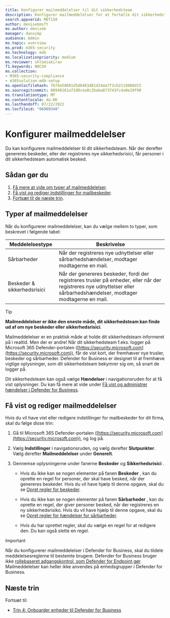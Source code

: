 ```yaml
---
title: Konfigurer mailmeddelelser til dit sikkerhedsteam
description: Konfigurer mailmeddelelser for at fortælle dit sikkerhedsteam om beskeder og sikkerhedsrisici i Defender for Business.
search.appverid: MET150
author: denisebmsft
ms.author: deniseb
manager: dansimp
audience: Admin
ms.topic: overview
ms.prod: m365-security
ms.technology: mdb
ms.localizationpriority: medium
ms.reviewer: shlomiakirav
f1.keywords: NOCSH
ms.collection:
- M365-security-compliance
- m365solution-mdb-setup
ms.openlocfilehash: 7b74a58601d5d6463d81d244a7f3cb2119486d15
ms.sourcegitcommit: 00948161a72d8cea8c2baba873743fc4a0e19f90
ms.translationtype: MT
ms.contentlocale: da-DK
ms.lasthandoff: 07/22/2022
ms.locfileid: "66969348"
---
```

# <a name="set-up-email-notifications"></a>Konfigurer mailmeddelelser

Du kan konfigurere mailmeddelelser til dit sikkerhedsteam. Når der derefter genereres beskeder, eller der registreres nye sikkerhedsrisici, får personer i dit sikkerhedsteam automatisk besked. 

## <a name="what-to-do"></a>Sådan gør du

1. [Få mere at vide om typer af mailmeddelelser](#types-of-email-notifications).
2. [Få vist og rediger indstillinger for mailbeskeder](#view-and-edit-email-notifications).
3. [Fortsæt til de næste trin](#next-steps).



## <a name="types-of-email-notifications"></a>Typer af mailmeddelelser

Når du konfigurerer mailmeddelelser, kan du vælge mellem to typer, som beskrevet i følgende tabel:

| Meddelelsestype  | Beskrivelse  |
|---------|---------|
| Sårbarheder  | Når der registreres nye udnyttelser eller sårbarhedshændelser, modtager modtagerne en mail. |
| Beskeder & sikkerhedsrisici  | Når der genereres beskeder, fordi der registreres trusler på enheder, eller når der registreres nye udnyttelser eller sårbarhedshændelser, modtager modtagerne en mail. |

> [!TIP]
> **Mailmeddelelser er ikke den eneste måde, dit sikkerhedsteam kan finde ud af om nye beskeder eller sikkerhedsrisici**.
> 
> Mailmeddelelser er en praktisk måde at holde dit sikkerhedsteam informeret på i realtid. Men der er andre! Når dit sikkerhedsteam f.eks. logger på Microsoft 365 Defender-portalen ([https://security.microsoft.com](https://security.microsoft.com)), får de vist kort, der fremhæver nye trusler, beskeder og sårbarheder. Defender for Business er designet til at fremhæve vigtige oplysninger, som dit sikkerhedsteam bekymrer sig om, så snart de logger på.
> 
> Dit sikkerhedsteam kan også vælge **Hændelser** i navigationsruden for at få vist oplysninger. Du kan få mere at vide under [Få vist og administrer hændelser i Defender for Business](mdb-view-manage-incidents.md).

## <a name="view-and-edit-email-notifications"></a>Få vist og rediger mailmeddelelser

Hvis du vil have vist eller redigere indstillinger for mailbeskeder for dit firma, skal du følge disse trin:

1. Gå til Microsoft 365 Defender-portalen ([https://security.microsoft.com](https://security.microsoft.com)), og log på.

2. Vælg **Indstillinger** i navigationsruden, og vælg derefter **Slutpunkter**. Vælg derefter **Mailmeddelelser** under **Generelt**. 

3. Gennemse oplysningerne under fanerne **Beskeder** og **Sikkerhedsrisici** .

   - Hvis du ikke kan se nogen elementer på fanen **Beskeder** , kan du oprette en regel for personer, der skal have besked, når der genereres beskeder. Hvis du vil have hjælp til denne opgave, skal du se [Opret regler for beskeder](../defender-endpoint/configure-email-notifications.md).

   - Hvis du ikke kan se nogen elementer på fanen **Sårbarheder** , kan du oprette en regel, der giver personer besked, når der registreres en ny sikkerhedsrisiko. Hvis du vil have hjælp til denne opgave, skal du se [Opret regler for hændelser for sårbarheder](../defender-endpoint/configure-vulnerability-email-notifications.md).

   - Hvis du har oprettet regler, skal du vælge en regel for at redigere den. Du kan også slette en regel. 

> [!IMPORTANT]
> Når du konfigurerer mailmeddelelser i Defender for Business, skal du tildele meddelelsesreglerne til bestemte brugere. Defender for Business bruger ikke [rollebaseret adgangskontrol, som Defender for Endpoint gør](../defender-endpoint/rbac.md). Mailmeddelelser kan heller ikke anvendes på enhedsgrupper i Defender for Business. 

## <a name="next-steps"></a>Næste trin

Fortsæt til:

- [Trin 4: Onboarder enheder til Defender for Business](mdb-onboard-devices.md)
